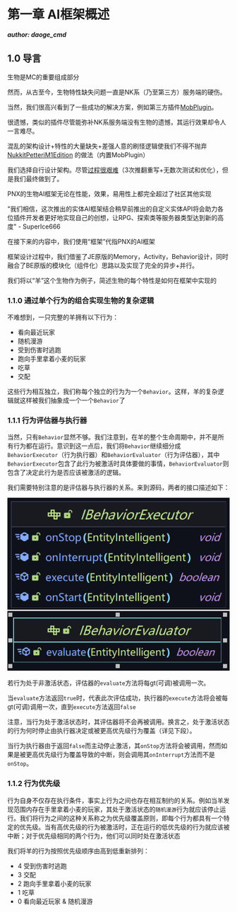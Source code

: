 # 第一章 AI框架概述

_**author: daoge_cmd**_

## 1.0 导言

生物是MC的重要组成部分

然而，从古至今，生物特性缺失问题一直是NK系（乃至第三方）服务端的硬伤。

当然，我们很高兴看到了一些成功的解决方案，例如第三方插件[MobPlugin](https://github.com/Nukkit-coders/MobPlugin)。

很遗憾，类似的插件尽管能弥补NK系服务端没有生物的遗憾，其运行效果却令人一言难尽。

混乱的架构设计+特性的大量缺失+差强人意的刷怪逻辑使我们不得不抛弃 [NukkitPetteriM1Edition](https://github.com/PetteriM1/NukkitPetteriM1Edition) 的做法（内置MobPlugin）

我们选择自行设计架构。尽管[过程很艰难](https://www.minebbs.com/threads/powernukkitx-ai-2022-7-29.13358/)（3次推翻重写+无数次测试和优化），但是我们最终做到了。

PNX的生物AI框架无论在性能，效果，易用性上都完全超过了社区其他实现

"我们相信，这次推出的实体AI框架结合稍早前推出的自定义实体API将会助力各位插件开发者更好地实现自己的创想，让RPG、探索类等服务器类型达到新的高度" - SuperIce666

在接下来的内容中，我们使用“框架”代指PNX的AI框架

框架设计过程中，我们借鉴了JE原版的Memory，Activity，Behavior设计，同时融合了BE原版的模块化（组件化）思路以及实现了完全的异步+并行。

我们将以“羊”这个生物作为例子，简述生物的每个特性是如何在框架中实现的

### 1.1.0 通过单个行为的组合实现生物的复杂逻辑

不难想到，一只完整的羊拥有以下行为：

- 看向最近玩家
- 随机漫游
- 受到伤害时逃跑
- 跑向手里拿着小麦的玩家
- 吃草
- 交配

这些行为相互独立，我们称每个独立的行为为一个```Behavior```。这样，羊的复杂逻辑就这样被我们抽象成一个一个```Behavior```了

### 1.1.1 行为评估器与执行器

当然，只有```Behavior```显然不够。我们注意到，在羊的整个生命周期中，并不是所有行为都在运行。意识到这一点后，我们将```Behavior```继续细分成```BehaviorExecutor```（行为执行器）和```BehaviorEvaluator```（行为评估器），其中```BehaviorExecutor```包含了此行为被激活时具体要做的事情，```BehaviorEvaluator```则包含了决定此行为是否应该被激活的逻辑。

我们需要特别注意的是评估器与执行器的关系。来到源码，两者的接口描述如下：

![](../../web/assets/image/common/entity-ai/cd5125c1.png)
![](../../web/assets/image/common/entity-ai/6634698d.png)

若行为处于非激活状态，评估器的```evaluate```方法将每gt(可调)被调用一次。

当```evaluate```方法返回```true```时，代表此次评估成功，执行器的```execute```方法将会被每gt(可调)调用一次，直到```execute```方法返回```false```

注意，当行为处于激活状态时，其评估器将不会再被调用。换言之，处于激活状态的行为何时停止由执行器决定或被更高优先级行为覆盖（详见下段）。

当行为执行器由于返回```false```而主动停止激活，其```onStop```方法将会被调用，然而如果是被更高优先级行为覆盖导致的中断，则会调用其```onInterrupt```方法而不是```onStop```。

### 1.1.2 行为优先级

行为自身不仅存在执行条件，事实上行为之间也存在相互制约的关系。例如当羊发现范围内存在手里拿着小麦的玩家，其处于激活状态的```随机漫游```行为就应该停止运行。我们将行为之间的这种关系称之为优先级覆盖原则，即每个行为都具有一个特定的优先级。当有高优先级的行为被激活时，正在运行的低优先级的行为就应该被中断；对于优先级相同的两个行为，他们可以同时处在激活状态

我们将羊的行为按照优先级顺序由高到低重新排列：

- 4 受到伤害时逃跑 
- 3 交配 
- 2 跑向手里拿着小麦的玩家 
- 1 吃草 
- 0 看向最近玩家 & 随机漫游 





